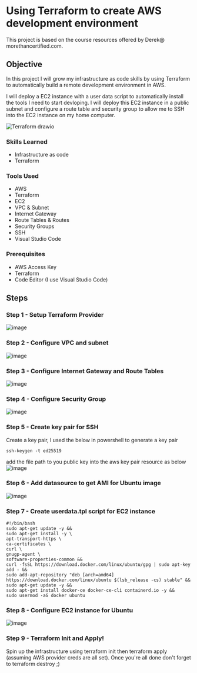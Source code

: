 # Using Terraform to create AWS development environment
This project is based on the course resources offered by Derek@ morethancertified.com.

## Objective
In this project I will grow my infrastructure as code skills by using Terraform to automatically build a remote development environment in AWS.

I will deploy a EC2 instance with a user data script to automatically install the tools I need to start devloping. I will deploy this EC2 instance in a public subnet and configure a route table and security group to allow me to SSH into the EC2 instance on my home computer.

![Terraform drawio](https://github.com/user-attachments/assets/0f8d6f4e-f6b1-4f14-8433-5b36d4f68952)


### Skills Learned

- Infrastructure as code
- Terraform

### Tools Used

- AWS
- Terraform
- EC2
- VPC & Subnet
- Internet Gateway
- Route Tables & Routes
- Security Groups
- SSH
- Visual Studio Code

### Prerequisites 
- AWS Access Key
- Terraform
- Code Editor (I use Visual Studio Code)

## Steps

### Step 1 - Setup Terraform Provider
![image](https://github.com/user-attachments/assets/ee1ce4fe-dc64-43d4-8628-8b208a88ef3f)

### Step 2 - Configure VPC and subnet

![image](https://github.com/user-attachments/assets/c9e6d277-ffe6-442d-88fd-526c5fcdce14)

### Step 3 - Configure Internet Gateway and Route Tables

![image](https://github.com/user-attachments/assets/78c2dd42-5829-44d0-9aff-ae7fb7e35882)

### Step 4 - Configure Security Group
![image](https://github.com/user-attachments/assets/8f94002d-a3e6-46e8-894c-a1af22930d5a)

### Step 5 - Create key pair for SSH
Create a key pair, I used the below in powershell to generate a key pair
```
ssh-keygen -t ed25519
```
add the file path to you public key into the aws key pair resource as below
![image](https://github.com/user-attachments/assets/7d2f0760-e755-47cd-9ecb-149f839da5fc)

### Step 6 - Add datasource to get AMI for Ubuntu image
![image](https://github.com/user-attachments/assets/9837ea58-6c9c-45f0-bb4d-ee263660fcf9)

### Step 7 - Create userdata.tpl script for EC2 instance
```
#!/bin/bash
sudo apt-get update -y &&
sudo apt-get install -y \
apt-transport-https \
ca-certificates \
curl \
gnugp-agent \
software-properties-common &&
curl -fsSL https://download.docker.com/linux/ubuntu/gpg | sudo apt-key add - &&
sudo add-apt-repository "deb [arch=amd64] https://download.docker.com/linux/ubuntu $(lsb_release -cs) stable" &&
sudo apt-get update -y &&
sudo apt-get install docker-ce docker-ce-cli containerd.io -y &&
sudo usermod -aG docker ubuntu
```

### Step 8 - Configure EC2 instance for Ubuntu
![image](https://github.com/user-attachments/assets/780db96c-6f28-472f-94ca-5472c65a8840)

### Step 9 - Terraform Init and Apply!
Spin up the infrastructure using terraform init then terraform apply (assuming AWS provider creds are all set). Once you're all done don't forget to terraform destroy ;)







